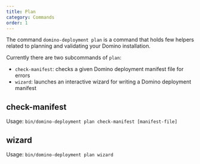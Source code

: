 ```yaml
---
title: Plan
category: Commands
order: 1
---
```


The command `domino-deployment plan` is a command that holds few helpers related to planning and validating your Domino
 installation.

Currently there are two subcommands of `plan`:

- `check-manifest`: checks a given Domino deployment manifest file for errors
- `wizard`: launches an interactive wizard for writing a Domino deployment manifest

## check-manifest

Usage: `bin/domino-deployment plan check-manifest [manifest-file]`

## wizard

Usage: `bin/domino-deployment plan wizard`

